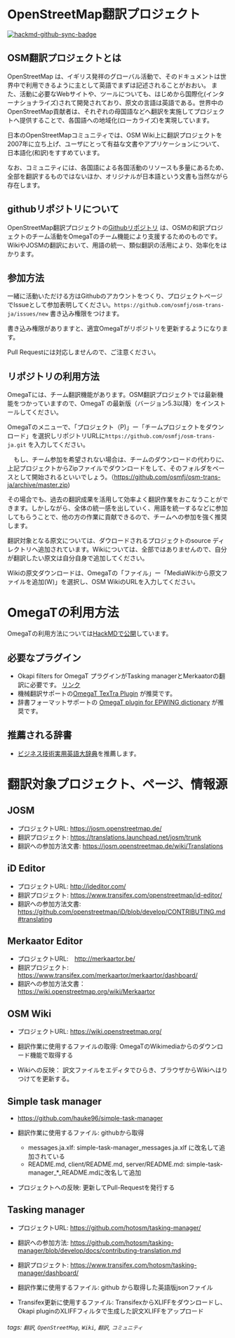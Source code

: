 OpenStreetMap翻訳プロジェクト
===


[![hackmd-github-sync-badge](https://hackmd.io/bur_i2h7Rg6-pSIZnqzKew/badge)](https://hackmd.io/bur_i2h7Rg6-pSIZnqzKew)

OSM翻訳プロジェクトとは
---

OpenStreetMap は、イギリス発祥のグローバル活動で、そのドキュメントは世界中で利用できるように主として英語でまずは記述されることがおおい。
また、活動に必要なWebサイトや、ツールについても、はじめから国際化(インターナショナライズ)されて開発されており、原文の言語は英語である。世界中のOpenStreetMap貢献者は、それぞれの母国語などへ翻訳を実施してプロジェクトへ提供することで、各国語への地域化(ローカライズ)を実現しています。

日本のOpenStreetMapコミュニティでは、OSM Wiki上に翻訳プロジェクトを2007年に立ち上げ、ユーザにとって有益な文書やアプリケーションについて、日本語化(和訳)をすすめています。

なお、コミュニティには、各国語による各国活動のリソースも多量にあるため、全部を翻訳するものではないほか、オリジナルが日本語という文書も当然ながら存在します。

githubリポジトリについて
---

OpenStreetMap翻訳プロジェクトの[Githubリポジトリ](https://github.com/osmfj/osm-trans-ja) は、OSMの和訳プロジェクトのチーム活動をOmegaTのチーム機能により支援するためのものです。
WikiやJOSMの翻訳において、用語の統一、類似翻訳の活用により、効率化をはかります。


参加方法
---

一緒に活動いただける方はGithubのアカウントをつくり、プロジェクトページでIssueとして参加表明してください。```https://github.com/osmfj/osm-trans-ja/issues/new``` 書き込み権限をつけます。

書き込み権限がありますと、適宜OmegaTがリポジトリを更新するようになります。

Pull Requestには対応しませんので、ご注意ください。


リポジトリの利用方法
---


OmegaTには、チーム翻訳機能があります。OSM翻訳プロジェクトでは最新機能をつかっていますので、OmegaT の最新版（バージョン5.3以降）をインストールしてください。

OmegaTのメニューで、「プロジェクト（P)」ー「チームプロジェクトをダウンロード」を選択しリポジトリURLに```https://github.com/osmfj/osm-trans-ja.git``` を入力してください。


　もし、チーム参加を希望されない場合は、チームのダウンロードの代わりに、上記プロジェクトからZipファイルでダウンロードをして、そのフォルダをベースとして開始されるといいでしょう。（https://github.com/osmfj/osm-trans-ja/archive/master.zip)
 
  その場合でも、過去の翻訳成果を活用して効率よく翻訳作業をおこなうことができます。しかしながら、全体の統一感を出していく、用語を統一するなどに参加してもらうことで、他の方の作業に貢献できるので、チームへの参加を強く推奨します。

翻訳対象となる原文については、ダウロードされるプロジェクトのsource ディレクトリへ追加されています。Wikiについては、全部ではありませんので、自分が翻訳したい原文は自分自身で追加してください。

 Wikiの原文ダウンロードは、OmegaTの「ファイル」ー「MediaWikiから原文ファイルを追加(W)」を選択し、OSM WikiのURLを入力してください。



OmegaTの利用方法
===

OmegaTの利用方法については[HackMDで公開](https://hackmd.io/@osmfj/r14oK7MXv/https%3A%2F%2Fhackmd.io%2F%40osmfj%2FH1FAQy0mv)しています。

必要なプラグイン
---

* Okapi filters for OmegaT プラグインがTasking managerとMerkaatorの翻訳に必要です。 [リンク](https://okapiframework.org/wiki/index.php?title=Okapi_Filters_Plugin_for_OmegaT)
* 機械翻訳サポートの[OmegaT TexTra Plugin](https://github.com/miurahr/omegat-textra-plugin/releases) が推奨です。
* 辞書フォーマットサポートの [OmegaT plugin for EPWING dictionary](https://github.com/miurahr/omegat-plugin-epwing/releases) が推奨です。


推薦される辞書
---

* [ビジネス技術実用英語大辞典](http://www.hi-ho.ne.jp/unnos/unnodict.htm)を推薦します。


翻訳対象プロジェクト、ページ、情報源
===

JOSM
----

* プロジェクトURL: https://josm.openstreetmap.de/
* 翻訳プロジェクト: https://translations.launchpad.net/josm/trunk
* 翻訳への参加方法文書: https://josm.openstreetmap.de/wiki/Translations

iD Editor
---

* プロジェクトURL: http://ideditor.com/
* 翻訳プロジェクト: https://www.transifex.com/openstreetmap/id-editor/
* 翻訳への参加方法文書: https://github.com/openstreetmap/iD/blob/develop/CONTRIBUTING.md#translating

Merkaator Editor
---

* プロジェクトURL:　http://merkaartor.be/
* 翻訳プロジェクト: https://www.transifex.com/merkaartor/merkaartor/dashboard/
* 翻訳への参加方法文書：　https://wiki.openstreetmap.org/wiki/Merkaartor

OSM Wiki
----

* プロジェクトURL: https://wiki.openstreetmap.org/

* 翻訳作業に使用するファイルの取得: OmegaTのWikimediaからのダウンロード機能で取得する
* Wikiへの反映： 訳文ファイルをエディタでひらき、ブラウザからWikiへはりつけてを更新する。

Simple task manager
---

* https://github.com/hauke96/simple-task-manager

* 翻訳作業に使用するファイル: githubから取得
  * messages.ja.xlf: simple-task-manager_messages.ja.xlf に改名して追加されている
  * README.md, client/README.md, server/README.md: simple-task-manager_*_README.mdに改名して追加

* プロジェクトへの反映: 更新してPull-Requestを発行する


Tasking manager
---

* プロジェクトURL: https://github.com/hotosm/tasking-manager/
* 翻訳への参加方法: https://github.com/hotosm/tasking-manager/blob/develop/docs/contributing-translation.md
* 翻訳プロジェクト: https://www.transifex.com/hotosm/tasking-manager/dashboard/

* 翻訳作業に使用するファイル: github から取得した英語版jsonファイル
* Transifex更新に使用するファイル: TransifexからXLIFFをダウンロードし、Okapi pluginのXLIFFフィルタで生成した訳文XLIFFをアップロード


###### tags: `翻訳`, `OpenStreetMap`, `Wiki`, `翻訳`, `コミュニティ`
